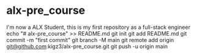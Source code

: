 # alx-pre_course
I'm now a ALX Student, this is my first repository as a full-stack engineer
echo "# alx-pre_course" >> README.md
git init
git add README.md
git commit -m "first commit"
git branch -M main
git remote add origin git@github.com:kigz3/alx-pre_course.git
git push -u origin main
